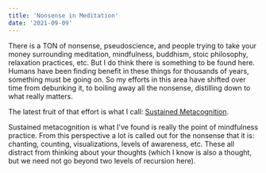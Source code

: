 ```yaml
---
title: 'Nonsense in Meditation'
date: '2021-09-09'
---
```


There is a TON of nonsense, pseudoscience, and people trying to take your money
surrounding meditation, mindfulness, buddhism, stoic philosophy, relaxation
practices, etc. But I do think there is something to be found here. Humans have
been finding benefit in these things for thousands of years, something must be
going on. So my efforts in this area have shifted over time from debunking it,
to boiling away all the nonsense, distilling down to what really matters.

The latest fruit of that effort is what I call: [Sustained
Metacognition](09-09-sustained-metacognition).

Sustained metacognition is what I've found is really the point of mindfulness
practice. From this perspective a lot is called out for the nonsense that it is:
chanting, counting, visualizations, levels of awareness, etc. These all distract
from thinking about your thoughts (which I know is also a thought, but we need
not go beyond two levels of recursion here).
